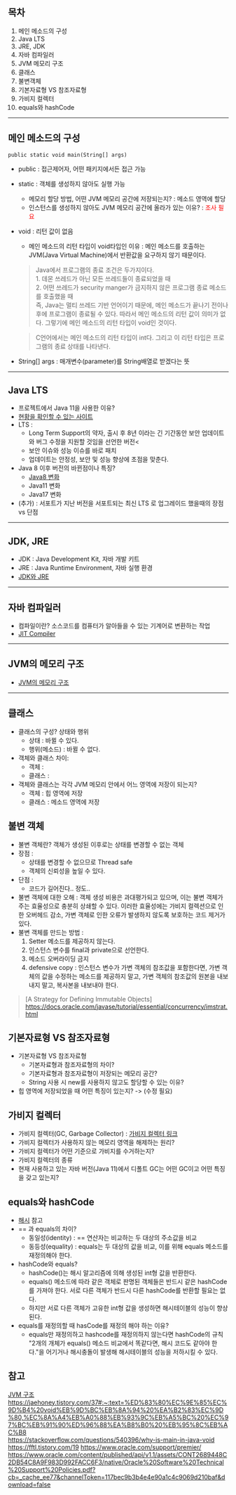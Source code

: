 ## 목차
1. 메인 메소드의 구성
2. Java LTS
3. JRE, JDK
4. 자바 컴파일러
5. JVM 메모리 구조
6. 클래스
7. 불변객체
8. 기본자료형 VS 참조자료형
9. 가비지 컬렉터
10. equals와 hashCode
____________________________________

## 메인 메소드의 구성
```
public static void main(String[] args)
```
* public : 접근제어자, 어떤 패키지에서든 접근 가능
* static : 객체를 생성하지 않아도 실행 가능
	* 메모리 할당 방법, 어떤 JVM 메모리 공간에 저장되는지? : 메소드 영역에 할당
	* 인스턴스를 생성하지 않아도 JVM 메모리 공간에 올라가 있는 이유? : <span style="color:red"> 조사 필요 </span>
* void : 리턴 값이 없음
	* 메인 메소드의 리턴 타입이 void타입인 이유 : 메인 메소드를 호출하는 JVM(Java Virtual Machine)에서 반환값을 요구하지 않기 때문이다. <br> 
	> Java에서 프로그램의 종료 조건은 두가지이다.<br>1. 데몬 쓰레드가 아닌 모든 쓰레드들이 종료되었을 때<br>2. 어떤 쓰레드가 security manger가 금지하지 않은 프로그램 종료 메소드를 호출했을 때<br>즉, Java는 멀티 쓰레드 기반 언어이기 때문에, 메인 메소드가 끝나기 전이나 후에 프로그램이 종료될 수 있다. 따라서 메인 메소드의 리턴 값이 의미가 없다. 그렇기에 메인 메소드의 리턴 타입이 void인 것이다.

	> C언어에서는 메인 메소드의 리턴 타입이 int다. 그리고 이 리턴 타입은 프로그램의 종료 상태를 나타낸다.
* String[] args : 매개변수(parameter)를 String배열로 받겠다는 뜻
--------------------------------
## Java LTS
* 프로젝트에서 Java 11을 사용한 이유?
* [현황을 확인할 수 있는 사이트](https://endoflife.date/java)
* LTS : 
	* Long Term Support의 약자, 출시 후 8년 이라는 긴 기간동안 보안 업데이트와 버그 수정을 지원할 것임을 선언한 버전<
	* 보안 이슈와 성능 이슈를 바로 패치
	* 업데이트는 안정성, 보안 및 성능 향상에 초점을 맞춘다.
* Java 8 이후 버전의 바뀐점이나 특징?
	* [Java8 변화](../Java/Java8Change.md)
	* Java11 변화
	* Java17 변화
* \(추가\) : 서포트가 지난 버전을 서포트되는 최신 LTS 로 업그레이드 했을때의 장점 vs 단점
------------------------------------
## JDK, JRE
* JDK : Java Development Kit, 자바 개발 키트 
* JRE : Java Runtime Environment, 자바 실행 환경
* [JDK와 JRE](../Java/JDKandJRE.md)
________________________________________
## 자바 컴파일러
* 컴파일이란? 소스코드를 컴퓨터가 알아들을 수 있는 기계어로 변환하는 작업
* [JIT Compiler](../Java/JITcompiler.md) 
____________________________________________
## JVM의 메모리 구조
* [JVM의 메모리 구조](../Java/JVMstructure.md)
_______________________________________
## 클래스
* 클래스의 구성? 상태와 행위
	* 상태 : 바뀔 수 있다.
	* 행위(메소드) : 바뀔 수 없다.
* 객체와 클래스 차이:
	* 객체 : 
	* 클래스 :
* 객체와 클래스는 각각 JVM 메모리 안에서 어느 영역에 저장이 되는지?
	* 객체 : 힙 영역에 저장
	* 클래스 : 메소드 영역에 저장
## 불변 객체
* 불변 객체란? 객체가 생성된 이후로는 상태를 변경할 수 없는 객체
* 장점 : 
	* 상태를 변경할 수 없으므로 Thread safe
	* 객체의 신뢰성을 높일 수 있다.
* 단점 :
	* 코드가 길어진다.. 정도..
* 불변 객체에 대한 오해 : 객체 생성 비용은 과대평가되고 있으며, 이는 불변 객체가 주는 효율성으로 충분히 상쇄할 수 있다. 이러한 효율성에는 가비지 컬렉션으로 인한 오버헤드 감소, 가변 객체로 인한 오류가 발생하지 않도록 보호하는 코드 제거가 있다.
* 불변 객체를 만드는 방법 : 
	1. Setter 메소드를 제공하지 않는다.
	2. 인스턴스 변수를 final과 private으로 선언한다.
	3. 메소드 오버라이딩 금지
	4. defensive copy : 인스턴스 변수가 가변 객체의 참조값을 포함한다면, 가변 객체의 값을 수정하는 메소드를 제공하지 말고, 가변 객체의 참조값의 원본을 내보내지 말고, 복사본을 내보내야 한다.
> [A Strategy for Defining Immutable Objects]
> https://docs.oracle.com/javase/tutorial/essential/concurrency/imstrat.html

## 기본자료형 VS 참조자료형
* 기본자료형 VS 참조자료형
	* 기본자료형과 참조자료형의 차이?
	* 기본자료형과 참조자료형이 저장되는 메모리 공간?
	* String 사용 시 new를 사용하지 않고도 할당할 수 있는 이유?
* 힙 영역에 저장되었을 때 어떤 특징이 있는지? -> (수정 필요)

## 가비지 컬렉터
* 가비지 컬렉터(GC, Garbage Collector) : [가비지 컬렉터 링크](../Java/garbageCollector.md)
* 가비지 컬렉터가 사용하지 않는 메모리 영역을 해제하는 원리?
* 가비지 컬렉터가 어떤 기준으로 가비지를 수거하는지?
* 가비지 컬렉터의 종류
* 현재 사용하고 있는 자바 버전(Java 11)에서 디폴트 GC는 어떤 GC이고 어떤 특징을 갖고 있는지?

## equals와 hashCode
* [해시](../Java/hash.md) 참고
* == 과 equals의 차이?
	* 동일성(identity) : == 연산자는 비교하는 두 대상의 주소값을 비교
	* 동등성(equality) : equals는 두 대상의 값을 비교, 이를 위해 equals 메소드를 재정의해야 한다.
* hashCode와 equals?
	* hashCode()는 해시 알고리즘에 의해 생성된 int형 값을 반환한다.
	* equals() 메소드에 따라 같은 객체로 판명된 객체들은 반드시 같은 hashCode를 가져야 한다. 서로 다른 객체가 반드시 다른 hashCode를 반환할 필요는 없다.
	* 하지만 서로 다른 객체가 고유한 int형 값을 생성하면 해시테이블의 성능이 향상된다.
* equals를 재정의할 때 hasCode를 재정의 해야 하는 이유?
	* equals만 재정의하고 hashcode를 재정의하지 않는다면 hashCode의 규칙 "2개의 개체가 equals() 메소드 비교에서 똑같다면, 해시 코드도 같아야 한다."을 어기거나 해시충돌이 발생해 해시테이블의 성능을 저하시킬 수 있다.

## 참고
[JVM 구조](../Java/JVMstructure.md)<br>
https://jaehoney.tistory.com/37#:~:text=%ED%83%80%EC%9E%85%EC%9D%B4%20void%EB%9D%BC%EB%8A%94%20%EA%B2%83%EC%9D%80,%EC%8A%A4%EB%A0%88%EB%93%9C%EB%A5%BC%20%EC%97%BC%EB%91%90%ED%96%88%EA%B8%B0%20%EB%95%8C%EB%AC%B8<br>
https://stackoverflow.com/questions/540396/why-is-main-in-java-void<br>
https://fftl.tistory.com/19
https://www.oracle.com/support/premier/
https://www.oracle.com/content/published/api/v1.1/assets/CONT2689448C2DB54C8A9F983D992FACC6F3/native/Oracle%20Software%20Technical%20Support%20Policies.pdf?cb=_cache_ee77&channelToken=117bec9b3b4e4e90a1c4c9069d210baf&download=false
